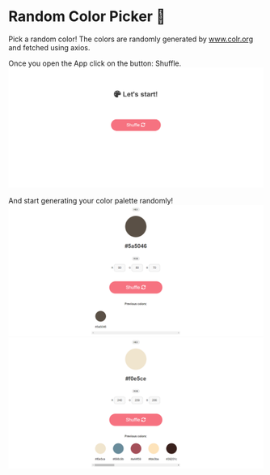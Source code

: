 # Random Color Picker 🌈
Pick a random color! The colors are randomly generated by www.colr.org and fetched using axios. 

Once you open the App click on the button: Shuffle.
<img src="random-color-picker/public/img/screencapture_1.png"/>

And start generating your color palette randomly!
<img src="random-color-picker/public/img/screencapture_2.png"/>
<img src="random-color-picker/public/img/screencapture_3.png"/>
